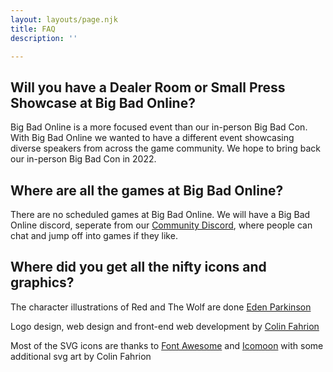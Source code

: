 ```yaml
---
layout: layouts/page.njk
title: FAQ
description: ''

---
```


## Will you have a Dealer Room or Small Press Showcase at Big Bad Online?

Big Bad Online is a more focused event than our in-person Big Bad Con. With Big Bad Online we wanted to have a different event showcasing diverse speakers from across the game community. We hope to bring back our in-person Big Bad Con in 2022.

## Where are all the games at Big Bad Online?

There are no scheduled games at Big Bad Online. We will have a Big Bad Online discord, seperate from our [Community Discord](/community-discord), where people can chat and jump off into games if they like.

## Where did you get all the nifty icons and graphics?

The character illustrations of Red and The Wolf are done [Eden Parkinson](https://www.eden-eventide.art/)

Logo design, web design and front-end web development by [Colin Fahrion](http://www.twitter.com/colinaut)

Most of the SVG icons are thanks to [Font Awesome](https://fontawesome.com/license) and [Icomoon](https://icomoon.io) with some additional svg art by Colin Fahrion

